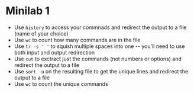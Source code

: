# Minilab 1

* Use `history` to access your commnads and redirect the
  output to a file (name of your choice)
* Use `wc` to count how many commands are in the file
* Use `tr -s ' '` to squish multiple spaces into one --
  you'll need to use both input and output redirection
* Use `cut` to exctract just the commands (not numbers or options)
  and redirect the output to a file
* Use `sort -u` on the resulting file to get the unique lines
  and redirect the output to a file
* Use `wc` to count the unique commands 

